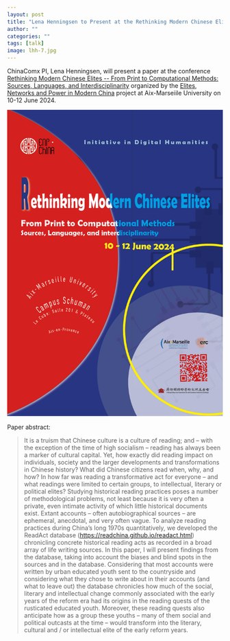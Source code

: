 ```yaml
---
layout: post
title: "Lena Henningsen to Present at the Rethinking Modern Chinese Elites Conference in Aix-Marseille on 10-12 June"
author: ""
categories: ""
tags: [talk]
image: lhh-7.jpg
---
```


ChinaComx PI, Lena Henningsen, will present a paper at the conference [Rethinking Modern Chinese Elites -- From Print to Computational Methods: Sources, Languages, and Interdisciplinarity](https://china-conference.univ-amu.fr/) organized by the [Elites, Networks and Power in Modern China](https://www.enpchina.eu/) project at Aix-Marseiile University on 10-12 June 2024.

![Conference Poster](assets/img/RMCE-2024.png "Conference Poster")

Paper abstract:

> It is a truism that Chinese culture is a culture of reading; and – with the exception of the time of high socialism – reading has always been a marker of cultural capital. Yet, how exactly did reading impact on individuals, society and the larger developments and transformations in Chinese history? What did Chinese citizens read when, why, and how? In how far was reading a transformative act for everyone – and what readings were limited to certain groups, to intellectual, literary or political elites? Studying historical reading practices poses a number of methodological problems, not least because it is very often a private, even intimate activity of which little historical documents exist. Extant accounts – often autobiographical sources – are ephemeral, anecdotal, and very often vague. To analyze reading practices during China’s long 1970s quantitatively, we developed the ReadAct database (https://readchina.github.io/readact.html) chronicling concrete historical reading acts as recorded in a broad array of life writing sources. In this paper, I will present findings from the database, taking into account the biases and blind spots in the sources and in the database. Considering that most accounts were written by urban educated youth sent to the countryside and considering what they chose to write about in their accounts (and what to leave out) the database chronicles how much of the social, literary and intellectual change commonly associated with the early years of the reform era had its origins in the reading quests of the rusticated educated youth. Moreover, these reading quests also anticipate how as a group these youths – many of them social and political outcasts at the time – would transform into the literary, cultural and / or intellectual elite of the early reform years.